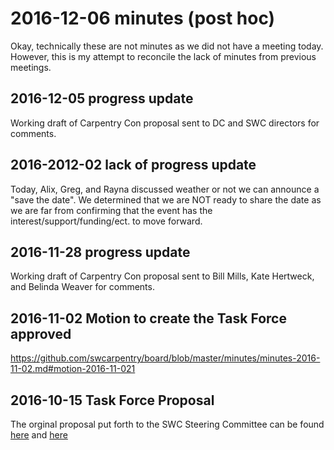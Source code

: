 # 2016-12-06 minutes (post hoc)
Okay, technically these are not minutes as we did not have a meeting today. However, this is my attempt to reconcile the lack of minutes from previous meetings.

## 2016-12-05 progress update
Working draft of Carpentry Con proposal sent to DC and SWC directors for comments.

## 2016-2012-02 lack of progress update
Today, Alix, Greg, and Rayna discussed weather or not we can announce a "save the date". We determined that we are NOT ready to share the date as we are far from confirming that the event has the interest/support/funding/ect. to move forward.

## 2016-11-28 progress update
Working draft of Carpentry Con proposal sent to Bill Mills, Kate Hertweck, and Belinda Weaver for comments. 

## 2016-11-02 Motion to create the Task Force approved
https://github.com/swcarpentry/board/blob/master/minutes/minutes-2016-11-02.md#motion-2016-11-021

## 2016-10-15 Task Force Proposal 
The orginal proposal put forth to the SWC Steering Committee can be found [here](https://gvwilson.github.io/carpentrycon2017/) and [here](https://github.com/swcarpentry/carpentrycon2017/blob/gh-pages/index.md)
